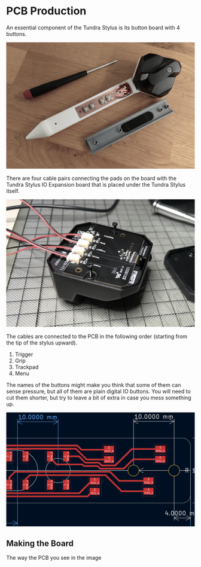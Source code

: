 # PCB Production

An essential component of the Tundra Stylus is its button board with 4 buttons. 

![Tundra Stylus PCB](../media/stylus_open.jpg)

There are four cable pairs connecting the pads on the board with the Tundra Stylus IO Expansion board that is placed under the Tundra Stylus itself.

![IO Expansion Board](../media/io_expansion.jpg)

The cables are connected to the PCB in the following order (starting from the tip of the stylus upward).

1. Trigger
2. Grip
3. Trackpad
4. Menu

The names of the buttons might make you think that some of them can sense pressure, but all of them are plain digital IO buttons. You will need to cut them shorter, but try to leave a bit of extra in case you mess something up.

![Stylus PCB Connections](../media/stylus_pcb_connections.jpg)

## Making the Board

The way the PCB you see in the image 


